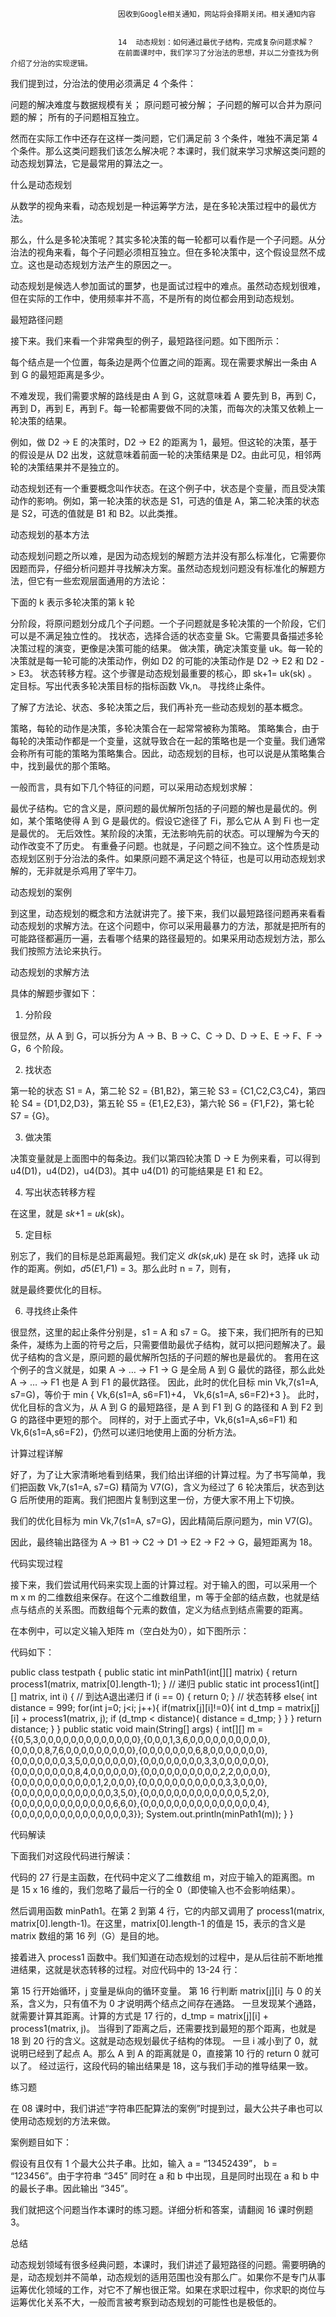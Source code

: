 
                            
                            因收到Google相关通知，网站将会择期关闭。相关通知内容
                            
                            
                            14  动态规划：如何通过最优子结构，完成复杂问题求解？
                            在前面课时中，我们学习了分治法的思想，并以二分查找为例介绍了分治的实现逻辑。

我们提到过，分治法的使用必须满足 4 个条件：


问题的解决难度与数据规模有关；
原问题可被分解；
子问题的解可以合并为原问题的解；
所有的子问题相互独立。


然而在实际工作中还存在这样一类问题，它们满足前 3 个条件，唯独不满足第 4 个条件。那么这类问题我们该怎么解决呢？本课时，我们就来学习求解这类问题的动态规划算法，它是最常用的算法之一。

什么是动态规划

从数学的视角来看，动态规划是一种运筹学方法，是在多轮决策过程中的最优方法。

那么，什么是多轮决策呢？其实多轮决策的每一轮都可以看作是一个子问题。从分治法的视角来看，每个子问题必须相互独立。但在多轮决策中，这个假设显然不成立。这也是动态规划方法产生的原因之一。

动态规划是候选人参加面试的噩梦，也是面试过程中的难点。虽然动态规划很难，但在实际的工作中，使用频率并不高，不是所有的岗位都会用到动态规划。

最短路径问题

接下来。我们来看一个非常典型的例子，最短路径问题。如下图所示：



每个结点是一个位置，每条边是两个位置之间的距离。现在需要求解出一条由 A 到 G 的最短距离是多少。

不难发现，我们需要求解的路线是由 A 到 G，这就意味着 A 要先到 B，再到 C，再到 D，再到 E，再到 F。每一轮都需要做不同的决策，而每次的决策又依赖上一轮决策的结果。

例如，做 D2 -> E 的决策时，D2 -> E2 的距离为 1，最短。但这轮的决策，基于的假设是从 D2 出发，这就意味着前面一轮的决策结果是 D2。由此可见，相邻两轮的决策结果并不是独立的。

动态规划还有一个重要概念叫作状态。在这个例子中，状态是个变量，而且受决策动作的影响。例如，第一轮决策的状态是 S1，可选的值是 A，第二轮决策的状态是 S2，可选的值就是 B1 和 B2。以此类推。

动态规划的基本方法

动态规划问题之所以难，是因为动态规划的解题方法并没有那么标准化，它需要你因题而异，仔细分析问题并寻找解决方案。虽然动态规划问题没有标准化的解题方法，但它有一些宏观层面通用的方法论：


下面的 k 表示多轮决策的第 k 轮



分阶段，将原问题划分成几个子问题。一个子问题就是多轮决策的一个阶段，它们可以是不满足独立性的。
找状态，选择合适的状态变量 Sk。它需要具备描述多轮决策过程的演变，更像是决策可能的结果。
做决策，确定决策变量 uk。每一轮的决策就是每一轮可能的决策动作，例如 D2 的可能的决策动作是 D2 -> E2 和 D2 -> E3。
状态转移方程。这个步骤是动态规划最重要的核心，即 sk+1= uk(sk) 。
定目标。写出代表多轮决策目标的指标函数 Vk,n。
寻找终止条件。


了解了方法论、状态、多轮决策之后，我们再补充一些动态规划的基本概念。


策略，每轮的动作是决策，多轮决策合在一起常常被称为策略。
策略集合，由于每轮的决策动作都是一个变量，这就导致合在一起的策略也是一个变量。我们通常会称所有可能的策略为策略集合。因此，动态规划的目标，也可以说是从策略集合中，找到最优的那个策略。


一般而言，具有如下几个特征的问题，可以采用动态规划求解：


最优子结构。它的含义是，原问题的最优解所包括的子问题的解也是最优的。例如，某个策略使得 A 到 G 是最优的。假设它途径了 Fi，那么它从 A 到 Fi 也一定是最优的。
无后效性。某阶段的决策，无法影响先前的状态。可以理解为今天的动作改变不了历史。
有重叠子问题。也就是，子问题之间不独立。这个性质是动态规划区别于分治法的条件。如果原问题不满足这个特征，也是可以用动态规划求解的，无非就是杀鸡用了宰牛刀。


动态规划的案例

到这里，动态规划的概念和方法就讲完了。接下来，我们以最短路径问题再来看看动态规划的求解方法。在这个问题中，你可以采用最暴力的方法，那就是把所有的可能路径都遍历一遍，去看哪个结果的路径最短的。如果采用动态规划方法，那么我们按照方法论来执行。

动态规划的求解方法

具体的解题步骤如下：

1. 分阶段

很显然，从 A 到 G，可以拆分为 A -> B、B -> C、C -> D、D -> E、E -> F、F -> G，6 个阶段。

2. 找状态

第一轮的状态 S1 = A，第二轮 S2 = {B1,B2}，第三轮 S3 = {C1,C2,C3,C4}，第四轮 S4 = {D1,D2,D3}，第五轮 S5 = {E1,E2,E3}，第六轮 S6 = {F1,F2}，第七轮 S7 = {G}。

3. 做决策

决策变量就是上面图中的每条边。我们以第四轮决策 D -> E 为例来看，可以得到 u4(D1)，u4(D2)，u4(D3)。其中 u4(D1) 的可能结果是 E1 和 E2。

4. 写出状态转移方程

在这里，就是 *sk*+1 = *uk*(*s*k)。

5. 定目标

别忘了，我们的目标是总距离最短。我们定义 *dk*(*sk*,*u*k) 是在 sk 时，选择 uk 动作的距离。例如，*d*5(*E*1,*F*1) = 3。那么此时 n = 7，则有，



就是最终要优化的目标。

6. 寻找终止条件


很显然，这里的起止条件分别是，s1 = A 和 s7 = G。
接下来，我们把所有的已知条件，凝练为上面的符号之后，只需要借助最优子结构，就可以把问题解决了。最优子结构的含义是，原问题的最优解所包括的子问题的解也是最优的。
套用在这个例子的含义就是，如果 A -> … -> F1 -> G 是全局 A 到 G 最优的路径，那么此处 A -> … -> F1 也是 A 到 F1 的最优路径。
因此，此时的优化目标 min Vk,7(s1=A, s7=G)，等价于 min { Vk,6(s1=A, s6=F1)+4， Vk,6(s1=A, s6=F2)+3 }。
此时，优化目标的含义为，从 A 到 G 的最短路径，是 A 到 F1 到 G 的路径和 A 到 F2 到 G 的路径中更短的那个。
同样的，对于上面式子中，Vk,6(s1=A,s6=F1) 和 Vk,6(s1=A,s6=F2)，仍然可以递归地使用上面的分析方法。


计算过程详解

好了，为了让大家清晰地看到结果，我们给出详细的计算过程。为了书写简单，我们把函数 Vk,7(s1=A, s7=G) 精简为 V7(G)，含义为经过了 6 轮决策后，状态到达 G 后所使用的距离。我们把图片复制到这里一份，方便大家不用上下切换。



我们的优化目标为 min Vk,7(s1=A, s7=G)，因此精简后原问题为，min V7(G)。













因此，最终输出路径为 A -> B1 -> C2 -> D1 -> E2 -> F2 -> G，最短距离为 18。

代码实现过程

接下来，我们尝试用代码来实现上面的计算过程。对于输入的图，可以采用一个 m x m 的二维数组来保存。在这个二维数组里，m 等于全部的结点数，也就是结点与结点的关系图。而数组每个元素的数值，定义为结点到结点需要的距离。



在本例中，可以定义输入矩阵 m（空白处为0），如下图所示：



代码如下：

public class testpath {
    public static int minPath1(int[][] matrix) {
        return process1(matrix, matrix[0].length-1);
    }
    // 递归
    public static int process1(int[][] matrix, int i) {
        // 到达A退出递归
        if (i == 0) {
            return 0;
        }
        // 状态转移
        else{
            int distance = 999;
            for(int j=0; j<i; j++){
                if(matrix[j][i]!=0){
                    int d_tmp = matrix[j][i] + process1(matrix, j);
                    if (d_tmp < distance){
                        distance = d_tmp;
                    }
                }
            }
            return distance;
        }
    }
    public static void main(String[] args) {
        int[][] m = {{0,5,3,0,0,0,0,0,0,0,0,0,0,0,0,0},{0,0,0,1,3,6,0,0,0,0,0,0,0,0,0,0},{0,0,0,0,8,7,6,0,0,0,0,0,0,0,0,0},{0,0,0,0,0,0,0,6,8,0,0,0,0,0,0,0},{0,0,0,0,0,0,0,3,5,0,0,0,0,0,0,0},{0,0,0,0,0,0,0,0,3,3,0,0,0,0,0,0},{0,0,0,0,0,0,0,0,8,4,0,0,0,0,0,0},{0,0,0,0,0,0,0,0,0,0,2,2,0,0,0,0},{0,0,0,0,0,0,0,0,0,0,0,1,2,0,0,0},{0,0,0,0,0,0,0,0,0,0,0,3,3,0,0,0},{0,0,0,0,0,0,0,0,0,0,0,0,0,3,5,0},{0,0,0,0,0,0,0,0,0,0,0,0,0,5,2,0},{0,0,0,0,0,0,0,0,0,0,0,0,0,6,6,0},{0,0,0,0,0,0,0,0,0,0,0,0,0,0,0,4},{0,0,0,0,0,0,0,0,0,0,0,0,0,0,0,3}};
        System.out.println(minPath1(m));
    }
}


代码解读

下面我们对这段代码进行解读：

代码的 27 行是主函数，在代码中定义了二维数组 m，对应于输入的距离图。m 是 15 x 16 维的，我们忽略了最后一行的全 0（即使输入也不会影响结果）。

然后调用函数 minPath1。在第 2 到第 4 行，它的内部又调用了 process1(matrix, matrix[0].length-1)。在这里，matrix[0].length-1 的值是 15，表示的含义是 matrix 数组的第 16 列（G）是目的地。

接着进入 process1 函数中。我们知道在动态规划的过程中，是从后往前不断地推进结果，这就是状态转移的过程。对应代码中的 13-24 行：


第 15 行开始循环，j 变量是纵向的循环变量。
第 16 行判断 matrix[j][i] 与 0 的关系，含义为，只有值不为 0 才说明两个结点之间存在通路。
一旦发现某个通路，就需要计算其距离。计算的方式是 17 行的，d_tmp = matrix[j][i] + process1(matrix, j)。
当得到了距离之后，还需要找到最短的那个距离，也就是 18 到 20 行的含义。这就是动态规划最优子结构的体现。
一旦 i 减小到了 0，就说明已经到了起点 A。那么 A 到 A 的距离就是 0，直接第 10 行的 return 0 就可以了。
经过运行，这段代码的输出结果是 18，这与我们手动的推导结果一致。


练习题

在 08 课时中，我们讲述“字符串匹配算法的案例”时提到过，最大公共子串也可以使用动态规划的方法来做。

案例题目如下：

假设有且仅有 1 个最大公共子串。比如，输入 a = “13452439”， b = “123456”。由于字符串 “345” 同时在 a 和 b 中出现，且是同时出现在 a 和 b 中的最长子串。因此输出 “345”。

我们就把这个问题当作本课时的练习题。详细分析和答案，请翻阅 16 课时例题 3。

总结

动态规划领域有很多经典问题，本课时，我们讲述了最短路径的问题。需要明确的是，动态规划并不简单，动态规划的适用范围也没有那么广。如果你不是专门从事运筹优化领域的工作，对它不了解也很正常。如果在求职过程中，你求职的岗位与运筹优化关系不大，一般而言被考察到动态规划的可能性也是极低的。

                        
                        
                            